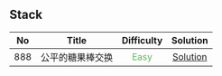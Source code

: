 ## Stack

|  No   |      Title       |           Difficulty            |                 Solution                  |
| :---: | :--------------: | :-----------------------------: | :---------------------------------------: |
|  888  | 公平的糖果棒交换 | <font color=#5CB85C>Easy</font> | [Solution](fair_candy_swap/Solution.java) |
